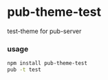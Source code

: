 # pub-theme-test

test-theme for pub-server

### usage

```sh
npm install pub-theme-test
pub -t test
```

